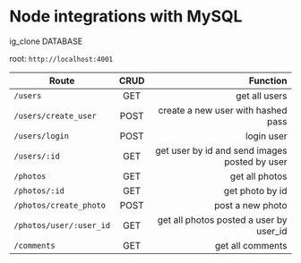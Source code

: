 # Node integrations with MySQL

ig_clone DATABASE

root: `http://localhost:4001`

| Route                   | CRUD  |                                      Function |
| ----------------------- | :---: | --------------------------------------------: |
| `/users`                |  GET  |                                 get all users |
| `/users/create_user`    | POST  |            create a new user with hashed pass |
| `/users/login`          | POST  |                                    login user |
| `/users/:id`            |  GET  | get user by id and send images posted by user |
| `/photos`               |  GET  |                                get all photos |
| `/photos/:id`           |  GET  |                               get photo by id |
| `/photos/create_photo`  | POST  |                              post a new photo |
| `/photos/user/:user_id` |  GET  |       get all photos posted a user by user_id |
| `/comments`             |  GET  |                              get all comments |
